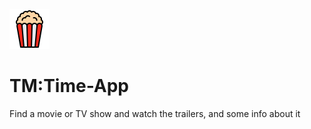 ![Logo](./imgs/logo.png)

# TM:Time-App

Find a movie or TV show and watch the trailers, and some info about it
